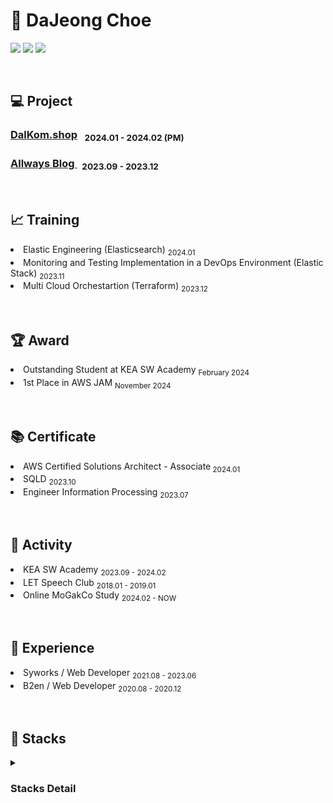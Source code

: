 # :peach: DaJeong Choe
<p>
<!--   <a href="https://allrightdj0108.github.io/" target="_blank"><img src="https://img.shields.io/badge/About_Me-1DA1F2?style=flat-square&logo=GitHub%20Sponsors&logoColor=white"/></a> -->
  <a href="https://da-zzling.tistory.com/" target="_blank"><img src="https://img.shields.io/badge/My_Blog-DD0B78?style=flat-square&logo=microdotblog&logoColor=white"/></a>
  <a href="https://www.linkedin.com/in/dajeong-choe-최다정-902bb829b/" target="_blank"><img src="https://img.shields.io/badge/Dajeong-0A66C2?style=flat-square&logo=Linkedin&logoColor=white"/></a>
  <a href="mailto:hers010801@gmail.com" target="_blank"><img src="https://img.shields.io/badge/hers010801-EA4335?style=flat-square&logo=Gmail&logoColor=white"/></a>
</p>

<br>

## 💻 Project 
<p>
<h3><a href="https://github.com/allrightDJ0108/DalKom.Shop"> DalKom.shop</a> &nbsp; <sub> 2024.01 - 2024.02 (PM) </sub></h3>
<h3> <a href="https://github.com/allrightDJ0108/KEA-Blog-Service"> Allways Blog </a> &nbsp; <sub> 2023.09 - 2023.12 </sub> </h3>

</p>

<br>


## :chart_with_upwards_trend: Training 
<p>
<li> Elastic Engineering (Elasticsearch) <sub> 2024.01 </sub>  </li>
<li> Monitoring and Testing Implementation in a DevOps Environment (Elastic Stack)  <sub> 2023.11 </sub> </li>
<li> Multi Cloud Orchestartion (Terraform) <sub> 2023.12 </sub>  </li>
</p>

<br>

## :trophy: Award 
<p>
<li> Outstanding Student at KEA SW Academy <sub> February 2024 </sub>  </li>
<li> 1st Place in AWS JAM <sub> November 2024 </sub> </li>
</p>

<br>


## :books: Certificate 
<p>
 <li> AWS Certified Solutions Architect - Associate<sub> 2024.01 </sub> </li>
 <li> SQLD <sub> 2023.10 </sub> </li>
 <li> Engineer Information Processing <sub> 2023.07 </sub> </li>
</p>

<br>

## :runner: Activity 
<p>
<li> KEA SW Academy <sub> 2023.09 - 2024.02 </sub>  </li>
<li> LET Speech Club <sub> 2018.01 - 2019.01 </sub> </li>
<li> Online MoGakCo Study <sub> 2024.02 - NOW </sub> </li>
</p>

<br>

## :briefcase: Experience
<p>
<li> Syworks / Web Developer <sub> 2021.08 - 2023.06 </sub>  </li>
<li> B2en / Web Developer <sub> 2020.08 - 2020.12 </sub>  </li>
</p>

<br>



## 📜 Stacks

<details>
<summary><h3>Stacks Detail</h3></summary>

| Category               | Subcategory            | Details                                           |
|------------------------|------------------------|---------------------------------------------------|
| Languages & Frameworks | Programming Languages  | Java                                              |
|                        | Web Frameworks         | Spring Boot, Spring                               |
|                        | Data Access            | JPA, MyBatis                                     |
| Infrastructures        | Cloud                  | AWS, KC                                           |
|                        | CI/CD                  | Github Actions, Jenkins                           |
|                        | Databases - RDBMS      | PostgreSQL, Oracle, MySQL, MsSQL                  |
|                        | Databases - NoSQL      | Elasticsearch, MongoDB                            |
|                        | Etc                    | Docker, Ubuntu                                    |
| Testing & Observability| Testing                | JUnit5                                            |
|                        | Observability          | Elastic Stack                                     |
| Tools                  | Development Tools      | IntelliJ, Eclipse, DBeaver, SQL Developer         |
|                        | Collaboration Tools    | Jira, Slack, Notion, Figma, Canva, ERD Cloud      |
|                        | Version Control        | GitHub, SVN                                       |
</details>


<!--

<h3>Languages & Frameworks</h3>
<p>

- Programming Languages
  - Java
- Web Frameworks
  - Spring Boot, Spring
- Data Access Technologies
  - JPA, MyBatis

</p>

<h3>Infrastructures</h3>
<p>

- Cloud
  - AWS (Amazon Web Service), KC (Kakao Cloud)
- CI/CD
  - Github Actions, Jenkins
- Databases
  - Postgre, Oracle, MySql, MsSql
  - Elasticsearch, MongoDB
- Etc
  - Docker, Ubuntu

</p>


<h3>Testing & Observability</h3>
<p>

- Testing
   - JUnit5
- Observability
   - Elastic Stack

</p>

<h3>Tool</h3>
<p>

- Develop Tools
    - InteliJ, Eclipse, DBeaver, SQL Developer

- Collaboration Tools
    - Jira, Slack, Notion, Figma, Canva, ERD Cloud

- Version Control Systems
    - GitHub, Svn

</p>

-->

<!--
<details>
<summary><h3>Languages & Frameworks</h3></summary>
<p>

- Programming Languages
  - Java
- Web Frameworks
  - Spring Boot, Spring
- Data Access Technologies
  - JPA, MyBatis

</p>
</details>


<details>
<summary><h3>Infrastructures</h3></summary>
<p>

- Cloud
  - AWS (Amazon Web Service), KC (Kakao Cloud)
- CI/CD
  - Github Actions, Jenkins
- Databases
  - Postgre, Oracle, MySql, MsSql
  - Elasticsearch, MongoDB
- etc
  - Docker, Ubuntu

</p>
</details>


<details>
<summary><h3>Testing & Observability</h3></summary>
<p>

- Testing
   - JUnit5
- Observability
   - Elastic Stack

</p>
</details>



<details>
<summary><h3>Tool</h3></summary>
<p>

- Develop Tools
    - InteliJ, Eclipse, DBeaver, SQL Developer

- Collaboration Tools
    - Jira, Slack, Notion, Figma, Canva, ERD Cloud

- Version Control Systems
    - GitHub, Svn

</p>
</details>
-->

